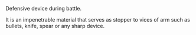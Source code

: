 Defensive device during battle.


It is an impenetrable material that serves as stopper to vices of arm such as bullets, knife, spear or any sharp device. 